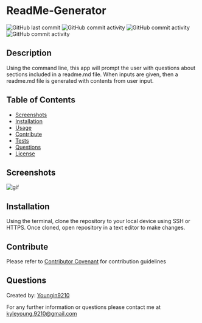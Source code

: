 # ReadMe-Generator

![GitHub last commit](https://img.shields.io/github/last-commit/Youngin9210/ReadMe-Generator)
![GitHub commit activity](https://img.shields.io/github/commit-activity/m/Youngin9210/ReadMe-Generator)
![GitHub commit activity](https://img.shields.io/github/languages/count/Youngin9210/ReadMe-Generator)
![GitHub commit activity](https://img.shields.io/github/languages/top/Youngin9210/ReadMe-Generator)

## Description

Using the command line, this app will prompt the user with questions about sections included in a readme.md file. When inputs are given, then a readme.md file is generated with contents from user input.

## Table of Contents

- [Screenshots](#screenshots)
- [Installation](#installation)
- [Usage](#usage)
- [Contribute](#contribute)
- [Tests](#tests)
- [Questions](#questions)
- [License](#license)

## Screenshots

![gif](assets/images/screenshot.png)

## Installation

Using the terminal, clone the repository to your local device using SSH or HTTPS. Once cloned, open repository in a text editor to make changes.

## Contribute

Please refer to [Contributor Covenant](https://www.contributor-covenant.org/version/2/0/code_of_conduct/) for contribution guidelines

## Questions

Created by: [Youngin9210](https://github.com/Youngin9210)

For any further information or questions please contact me at [kyleyoung.9210@gmail.com](mailto:kyleyoung.9210@gmail.com)
